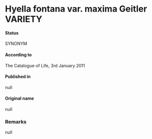 Hyella fontana var. maxima Geitler VARIETY
=======

#### Status
SYNONYM

#### According to
The Catalogue of Life, 3rd January 2011

#### Published in
null

#### Original name
null

### Remarks
null